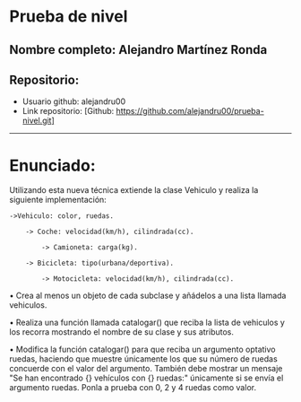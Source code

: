 # Prueba de nivel

## Nombre completo: Alejandro Martínez Ronda
## Repositorio:
- Usuario github: alejandru00
- Link repositorio: [Github: https://github.com/alejandru00/prueba-nivel.git]

------------------------------------------------

# Enunciado:

Utilizando esta nueva técnica extiende la clase Vehiculo y realiza la siguiente
implementación:

	->Vehiculo: color, ruedas.
	
		-> Coche: velocidad(km/h), cilindrada(cc).
				
			-> Camioneta: carga(kg).
				
		-> Bicicleta: tipo(urbana/deportiva).
				
			-> Motocicleta: velocidad(km/h), cilindrada(cc).


• Crea al menos un objeto de cada subclase y añádelos a una lista
llamada vehiculos.


• Realiza una función llamada catalogar() que reciba la lista de
vehiculos y los recorra mostrando el nombre de su clase y sus
atributos.


• Modifica la función catalogar() para que reciba un argumento
optativo ruedas, haciendo que muestre únicamente los que su
número de ruedas concuerde con el valor del argumento. También
debe mostrar un mensaje "Se han encontrado {} vehículos con {}
ruedas:" únicamente si se envía el argumento ruedas. Ponla a
prueba con 0, 2 y 4 ruedas como valor.
